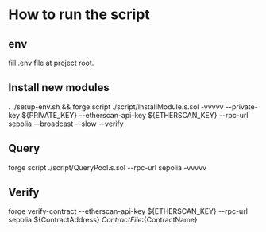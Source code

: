 # How to run the script

## env

fill .env file at project root.

## Install new modules

. ./setup-env.sh && forge script ./script/InstallModule.s.sol -vvvvv --private-key ${PRIVATE_KEY} --etherscan-api-key ${ETHERSCAN_KEY} --rpc-url sepolia --broadcast --slow --verify

## Query

forge script ./script/QueryPool.s.sol --rpc-url sepolia -vvvvv

## Verify
forge verify-contract --etherscan-api-key ${ETHERSCAN_KEY} --rpc-url sepolia ${ContractAddress} ${ContractFile}:${ContractName}
